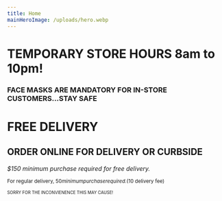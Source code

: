 ```yaml
---
title: Home
mainHeroImage: /uploads/hero.webp
---
```

# **TEMPORARY STORE HOURS 8am to 10pm!** 

###  **FACE MASKS ARE MANDATORY FOR IN-STORE CUSTOMERS...STAY SAFE**

# FREE DELIVERY

## ORDER ONLINE FOR DELIVERY&nbsp;OR&nbsp;CURBSIDE

*$150 minimum purchase required for free delivery.*  

<small>For regular delivery, $50 minimum purchase required. ($10 delivery fee)<small>









SORRY FOR THE INCONVIENENCE THIS MAY CAUSE!